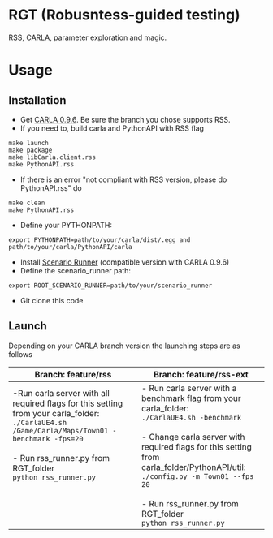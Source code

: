 # RGT (Robusntess-guided testing)
RSS, CARLA, parameter exploration and magic.

# Usage
## Installation
- Get [CARLA 0.9.6](https://github.com/carla-simulator/carla/). Be sure the branch you chose supports RSS.
- If you need to, build carla and PythonAPI with RSS flag 
```
make launch
make package
make libCarla.client.rss
make PythonAPI.rss
```
- If there is an error "not compliant with RSS version, please do PythonAPI.rss" do
```
make clean
make PythonAPI.rss
```

- Define your PYTHONPATH:
```
export PYTHONPATH=path/to/your/carla/dist/.egg and path/to/your/carla/PythonAPI/carla
```
- Install [Scenario Runner](https://github.com/carla-simulator/scenario_runner)  (compatible version  with CARLA 0.9.6)
- Define the scenario_runner path:

```
export ROOT_SCENARIO_RUNNER=path/to/your/scenario_runner
```
- Git clone this code

## Launch 
Depending on your CARLA branch version the launching steps are as follows

**Branch: feature/rss** | **Branch: feature/rss-ext**
--- | --- 
-Run carla server with all required flags for this setting from your carla_folder:<br/>`./CarlaUE4.sh /Game/Carla/Maps/Town01 -benchmark -fps=20`<br/><br/>- Run rss_runner.py from RGT_folder<br/>`python rss_runner.py`<br/><br/><br/><br/><br/><img width=1000/>|- Run carla server with a benchmark flag from your carla_folder:<br/>`./CarlaUE4.sh -benchmark`<br/><br/>- Change carla server with required flags for this setting from carla_folder/PythonAPI/util:<br/>`./config.py -m Town01 --fps 20`<br/><br/>- Run rss_runner.py from RGT_folder<br/>`python rss_runner.py`<br/><img width=200/>
